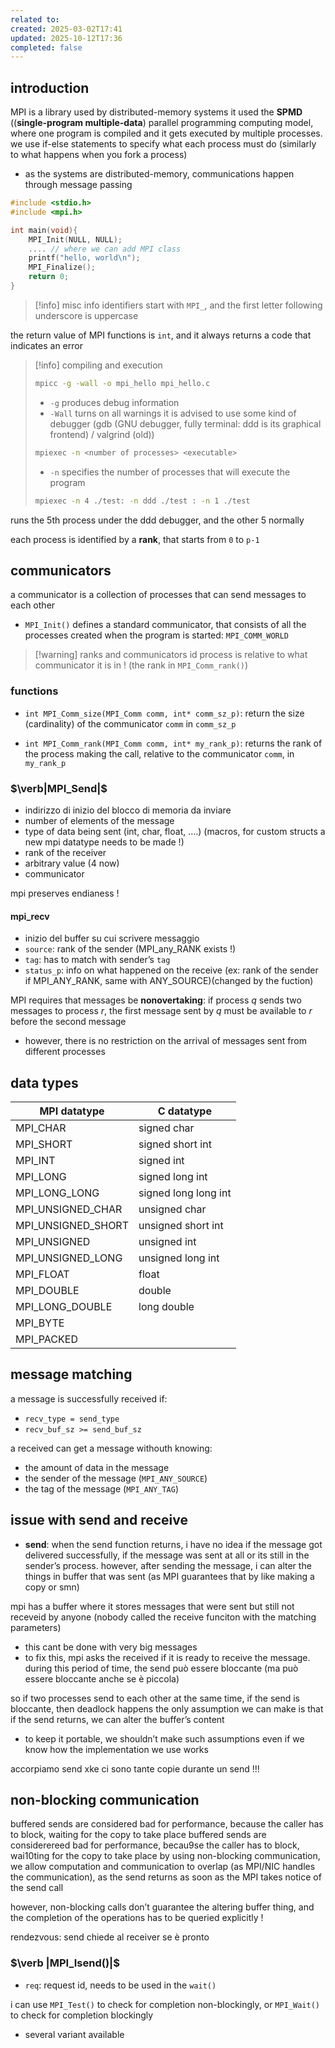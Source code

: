 ```yaml
---
related to:
created: 2025-03-02T17:41
updated: 2025-10-12T17:36
completed: false
---
```

## introduction
MPI is a library used by distributed-memory systems
it used the **SPMD** ((**single-program multiple-data**) parallel programming computing model, where one program is compiled and it gets executed by multiple processes.
we use if-else statements to specify what each process must do (similarly to what happens when you fork a process)
 - as the systems are distributed-memory, communications happen through message passing

```c
#include <stdio.h>
#include <mpi.h>

int main(void){
	MPI_Init(NULL, NULL);
	.... // where we can add MPI class
	printf("hello, world\n");
	MPI_Finalize();
	return 0;
}
```

>[!info] misc info
identifiers start with `MPI_`, and the first letter following underscore is uppercase

	
the return value of MPI functions is `int`, and it always returns a code that indicates an error

>[!info] compiling and execution
>```bash
>mpicc -g -wall -o mpi_hello mpi_hello.c
>```
>- `-g` produces debug information
>- `-Wall` turns on all warnings
>it is advised to use some kind of debugger (gdb (GNU debugger, fully terminal: ddd is its graphical frontend) / valgrind (old))
>```bash
>mpiexec -n <number of processes> <executable>
>```
>- `-n` specifies the number of processes that will execute the program
>```bash
>mpiexec -n 4 ./test: -n ddd ./test : -n 1 ./test
>```
runs the 5th process under the ddd debugger, and the other 5 normally

each process is identified by a **rank**, that starts from `0` to `p-1`
## communicators
a communicator is a collection of processes that can send messages to each other
- `MPI_Init()` defines a standard communicator, that consists of all the processes created when the program is started: `MPI_COMM_WORLD`

>[!warning] ranks and communicators
>id process is relative to what communicator it is in ! (the rank in `MPI_Comm_rank()`)

### functions
- `int MPI_Comm_size(MPI_Comm comm, int* comm_sz_p)`: return the size (cardinality) of the communicator `comm` in `comm_sz_p`

- `int MPI_Comm_rank(MPI_Comm comm, int* my_rank_p)`: returns the rank of the process making the call, relative to the communicator `comm`, in `my_rank_p`
### $\verb|MPI_Send|$
- indirizzo di inizio del blocco di memoria da inviare
- number of elements of the message
- type of data being sent (int, char, float, ….) (macros, for custom structs a new mpi datatype needs to be made !)
- rank of the receiver
- arbitrary value (4 now)
- communicator 

mpi preserves endianess !

#### mpi_recv
- inizio del buffer su cui scrivere messaggio
- `source`: rank of the sender (MPI_any_RANK exists !)
- `tag`: has to match with sender’s `tag`
- `status_p`: info on what happened on the receive (ex: rank of the sender if MPI_ANY_RANK, same with ANY_SOURCE)(changed by the fuction)

MPI requires that messages be **nonovertaking**: if process $q$ sends two messages to process $r$, the first message sent by $q$ must be available to $r$ before the second message
- however, there is no restriction on the arrival of messages sent from different processes

## data types

| MPI datatype       | C datatype           |
| ------------------ | -------------------- |
| MPI_CHAR           | signed char          |
| MPI_SHORT          | signed short int     |
| MPI_INT            | signed int           |
| MPI_LONG           | signed long int      |
| MPI_LONG_LONG      | signed long long int |
| MPI_UNSIGNED_CHAR  | unsigned char        |
| MPI_UNSIGNED_SHORT | unsigned short int   |
| MPI_UNSIGNED       | unsigned int         |
| MPI_UNSIGNED_LONG  | unsigned long int    |
| MPI_FLOAT          | float                |
| MPI_DOUBLE         | double               |
| MPI_LONG_DOUBLE    | long double          |
| MPI_BYTE           |                      |
| MPI_PACKED         |                      |

## message matching
a message is successfully received if:
- `recv_type = send_type`
- `recv_buf_sz >= send_buf_sz`

a received can get a message withouth knowing:
- the amount of data in the message
- the sender of the message (`MPI_ANY_SOURCE`)
- the tag of the message (`MPI_ANY_TAG`)


## issue with send and receive
- **send**: when the send function returns, i  have no idea if the message got delivered successfully, if the message was sent at all or its still in the sender’s process. however, after sending the message, i can alter the things in buffer that was sent (as MPI guarantees that by like making a copy or smn)

mpi has a buffer where it stores messages that were sent but still not receveid by anyone (nobody called the receive funciton with the matching parameters)
- this cant be done with very big messages
- to fix this, mpi asks the received if it is ready to receive the message. during this period of time, the send può essere bloccante (ma può essere bloccante anche se è piccola)

so if two processes send to each other at the same time, if the send is bloccante, then deadlock happens
the only assumption we can make is that if the send returns, we can alter the buffer’s content
- to keep it portable, we shouldn’t make such assumptions even if we know how the implementation we use works


accorpiamo send xke ci sono tante copie durante un send !!!

## non-blocking communication
buffered sends are considered bad for performance, because the caller has to block, waiting for the copy to take place
buffered sends are considerereed bad for performance, becau9se the caller has to block, wai10ting for the copy to take place
	by using non-blocking communication, we allow computation and communication to overlap (as MPI/NIC handles the communication), as the send returns as soon as the MPI takes notice of the send call

however, non-blocking calls don’t guarantee the altering buffer thing, and the completion of the operations has to be queried explicitly !


rendezvous: send chiede al receiver se è pronto

### $\verb |MPI_Isend()|$
 - `req`: request id, needs to be used in the `wait()`

i can use `MPI_Test()` to check for completion non-blockingly, or `MPI_Wait()` to check for completion blockingly
- several variant available
